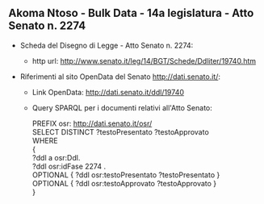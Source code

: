 ## Akoma Ntoso - Bulk Data - 14a legislatura - Atto Senato n. 2274 ##

* Scheda del Disegno di Legge - Atto Senato n. 2274:
	* http url: http://www.senato.it/leg/14/BGT/Schede/Ddliter/19740.htm

* Riferimenti al sito OpenData del Senato http://dati.senato.it/:
	* Link OpenData: http://dati.senato.it/ddl/19740
	* Query SPARQL per i documenti relativi all'Atto Senato:

        PREFIX osr: <http://dati.senato.it/osr/>  
		SELECT DISTINCT ?testoPresentato ?testoApprovato  
		WHERE  
		{  
		    ?ddl a osr:Ddl.  
		    ?ddl osr:idFase 2274 .  
		    OPTIONAL { ?ddl osr:testoPresentato ?testoPresentato }  
		    OPTIONAL { ?ddl osr:testoApprovato ?testoApprovato }  
		}
		